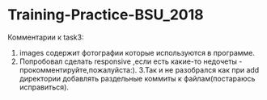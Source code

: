 # Training-Practice-BSU_2018
Комментарии к task3:
1. images содержит фотографии которые используются в программе.
2. Попробовал сделать responsive ,если есть какие-то недочеты - прокомментируйте,пожалуйста:).
3.Так и не разобрался как при add директории добавлять раздельные коммиты к файлам(постараюсь исправиться).
